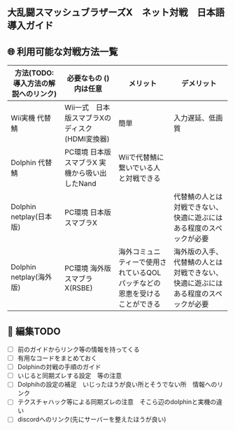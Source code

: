 ## 大乱闘スマッシュブラザーズX　ネット対戦　日本語導入ガイド

## :globe_with_meridians: 利用可能な対戦方法一覧
方法(TODO: 導入方法の解説へのリンク) | 必要なもの ()内は任意 | メリット | デメリット 
---|---|---|---
Wii実機 代替鯖 | Wii一式　日本版スマブラXのディスク (HDMI変換器) | 簡単 | 入力遅延、低画質
Dolphin 代替鯖 | PC環境 日本版スマブラX 実機から吸い出したNand | Wiiで代替鯖に繋いでいる人と対戦できる | 
Dolphin netplay(日本版)| PC環境 日本版スマブラX||代替鯖の人とは対戦できない、快適に遊ぶにはある程度のスペックが必要|
Dolphin netplay(海外版)| PC環境 海外版スマブラX(RSBE)|海外コミュニティーで使用されているQOLパッチなどの恩恵を受けることができる|海外版の入手、代替鯖の人とは対戦できない、快適に遊ぶにはある程度のスペックが必要|


## :green_book: 編集TODO

- [ ] 前のガイドからリンク等の情報を持ってくる
- [ ] 有用なコードをまとめておく
- [ ] Dolphinの対戦の手順のガイド
- [ ] いじると同期ズレする設定　等の注意
- [ ] Dolphihの設定の補足　いじったほうが良い所とそうでない所　情報へのリンク
- [ ] テクスチャハック等による同期ズレの注意　そこら辺のdolphinと実機の違い
- [ ] discordへのリンク(先にサーバーを整えたほうが良い)
